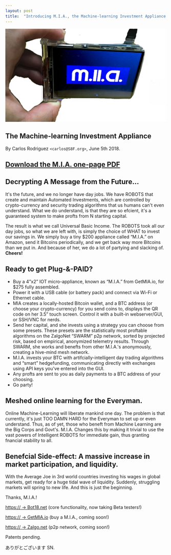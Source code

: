```yaml
---
layout: post
title:  "Introducing M.I.A., the Machine-learning Investment Appliance from the Future!"
---
```


![M.I.A. Product Shot](/files/MIA.jpg)

## The Machine-learning Investment Appliance

By Carlos Rodriguez `<carlos@S8F.org>`, June 5th 2018.

## [Download the M.I.A. one-page PDF](https://s8f.org/files/MIA.pdf)

## Decrypting A Message from the Future...

It's the future, and we no longer have day jobs. We have ROBOTS that create and maintain Automated
Investments, which are controlled by crypto-currency and security trading algorithms that us
humans can't even understand. What we do understand, is that they are so efcient, it's a guaranteed
system to make profts from N starting capital.

The result is what we call Universal Basic Income. The ROBOTS took all our day jobs, so what we are left
with, is simply the choice of WHAT to invest our savings in. We simply buy a tiny $200 appliance called
“M.I.A.” on Amazon, send it Bitcoins periodically, and we get back way more Bitcoins than we put in.
And because of her, we do a lot of partying and slacking of. **Cheers!**

## Ready to get Plug-&-PAID?

- Buy a 4”x2” IOT micro-appliance, known as “M.I.A.” from GetMIA.io, for $275 fully assembled.
- Power it with a USB cable (or battery pack) and connect via Wi-Fi or Ethernet cable.
- MIA creates a locally-hosted Bitcoin wallet, and a BTC address (or choose your crypto-currency) for you
send coins to, displays the QR code on her 3.5” touch screen. Control it with a built-in
webserver/GUI, or SSH/VNC for nerds.
- Send her capital, and she invests using a strategy you can choose from some presets. These
presets are the statistically most proftable algorithms on the ZalgoNet “SWARM” p2p network,
sorted by projected risk, based on empirical, anonymized telemetry results. Through SWARM, she
works and benefts from other M.I.A.'s anonymously, creating a hive-mind mesh network.
- M.I.A. invests your BTC with artifcially-intelligent day trading algorithms and “smart” hedgefunding,
communicating directly with exchanges using API keys you've entered into the GUI.
- Any profts are sent to you as daily payments to a BTC address of your choosing.
- Go party!

## Meshed online learning for the Everyman.

Online Machine-Learning will liberate mankind one day. The problem is that currently, it's just TOO DAMN
HARD for the Everyman to set up or even understand. Thus, as of yet, those who beneft from Machine
Learning are the Big Corps and Govt's. M.I.A. Changes this by making it trivial to use the vast powers of
Intelligent ROBOTS for immediate gain, thus granting fnancial stability to all.

## Benefcial Side-effect: A massive increase in market participation, and liquidity.

With the Average Joe in 3rd world countries investing his wages in global markets, get ready for a huge
tidal wave of liquidity. Suddenly, struggling markets will spring to new life. And this is just the beginning.

Thanks, M.I.A.!

[https:// → Bot18.net](https://bot18.net/) (core functionality, now taking Beta testers!)

[https:// → GetMIA.io](https://gitmia.io) (buy a M.I.A., coming soon!)

[https:// → Zalgo.net](https://zalgo.net) (p2p network, coming soon!)

Patents pending.

ありがとございます SN.
